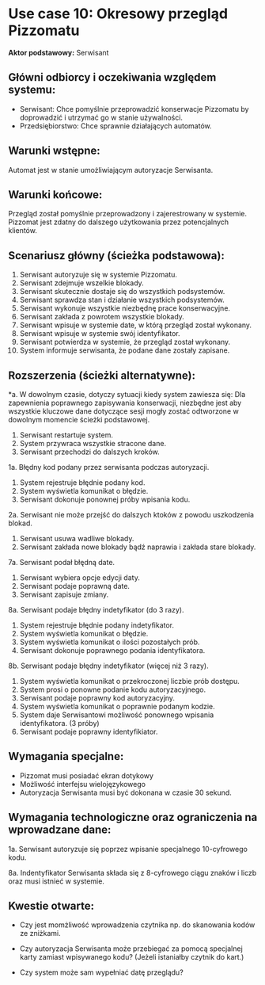 Use case 10: Okresowy przegląd Pizzomatu
=====================

**Aktor podstawowy:** Serwisant

Główni odbiorcy i oczekiwania względem systemu:
-----------------------------------------------

- Serwisant: Chce pomyślnie przeprowadzić konserwacje Pizzomatu by doprowadzić i utrzymać go w stanie używalności.
- Przedsiębiorstwo: Chce sprawnie działających automatów.

Warunki wstępne:
----------------

Automat jest w stanie umożliwiającym autoryzacje Serwisanta.

Warunki końcowe:
----------------

Przegląd został pomyślnie przeprowadzony i zajerestrowany w systemie. Pizzomat jest zdatny do dalszego użytkowania przez potencjalnych klientów.

Scenariusz główny (ścieżka podstawowa):
---------------------------------------

1. Serwisant autoryzuje się w systemie Pizzomatu.
2. Serwisant zdejmuje wszelkie blokady.
3. Serwisant skutecznie dostaje się do wszystkich podsystemów.
4. Serwisant sprawdza stan i działanie wszystkich podsystemów.
5. Serwisant wykonuje wszystkie niezbędnę prace konserwacyjne.
6. Serwisant zakłada z powrotem wszystkie blokady.
7. Serwisant wpisuje w systemie date, w którą przegląd został wykonany.
8. Serwisant wpisuje w systemie swój identyfikator.
9. Serwisant potwierdza w systemie, że przegląd został wykonany.
10. System informuje serwisanta, że podane dane zostały zapisane.

Rozszerzenia (ścieżki alternatywne):
------------------------------------

 *a. W dowolnym czasie, dotyczy sytuacji kiedy system zawiesza się:
Dla zapewnienia poprawnego zapisywania konserwacji, niezbędne jest aby wszystkie kluczowe dane dotyczące sesji mogły zostać odtworzone w dowolnym momencie ścieżki podstawowej.

1. Serwisant restartuje system.
2. System przywraca wszystkie stracone dane.
3. Serwisant przechodzi do dalszych kroków.

1a. Błędny kod podany przez serwisanta podczas autoryzacji.

1. System rejestruje błędnie podany kod.
2. System wyświetla komunikat o błędzie.
3. Serwisant dokonuje ponownej próby wpisania kodu.

 2a. Serwisant nie może przejść do dalszych ktoków z powodu uszkodzenia blokad.

1. Serwisant usuwa wadliwe blokady.
2. Serwisant zakłada nowe blokady bądź naprawia i zakłada stare blokady.

7a. Serwisant podał błędną date.

1. Serwisant wybiera opcje edycji daty.
2. Serwisant podaje poprawną date.
3. Serwisant zapisuje zmiany.

8a. Serwisant podaje błędny indetyfikator (do 3 razy).

1. System rejestruje błędnie podany indetyfikator.
2. System wyświetla komunikat o błędzie.
3. System wyświetla komunikat o ilości pozostałych prób.
4. Serwisant dokonuje poprawnego podania identyfikatora.

8b. Serwisant podaje błędny indetyfikator (więcej niż 3 razy).
1. System wyświetla komunikat o przekroczonej liczbie prób dostępu. 
2. System prosi o ponowne podanie kodu autoryzacyjnego. 
3. Serwisant podaje poprawny kod autoryzacyjny.
4. System wyświetla komunikat o poprawnie podanym kodzie. 
5. System daje Serwisantowi możliwość ponownego wpisania identyfikatora. (3 próby)
6. Serwisant podaje poprawny identyfikiator.

Wymagania specjalne:
--------------------

- Pizzomat musi posiadać ekran dotykowy
- Możliwość interfejsu wielojęzykowego
- Autoryzacja Serwisanta musi być dokonana w czasie 30 sekund.

Wymagania technologiczne oraz ograniczenia na wprowadzane dane:
---------------------------------------------------------------

1a. Serwisant autoryzuje się poprzez wpisanie specjalnego 10-cyfrowego kodu.

8a.  Indentyfikator Serwisanta składa się z 8-cyfrowego ciągu znaków i liczb oraz musi istnieć w systemie.

Kwestie otwarte:
----------------

- Czy jest momżliwość wprowadzenia czytnika np. do skanowania kodów ze zniżkami.

- Czy autoryzacja Serwisanta może przebiegać za pomocą specjalnej karty zamiast wpisywanego kodu? (Jeżeli istaniałby czytnik do kart.)

- Czy system może sam wypełniać datę przeglądu?
